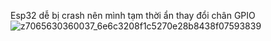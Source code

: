 Esp32 dễ bị crash nên mình tạm thời ẩn thay đổi chân GPIO
![z7065630360037_6e6c3208f1c5270e28b8438f07593839](https://github.com/user-attachments/assets/f8c862b5-0eb2-4bb3-a796-5352a45cf494)

